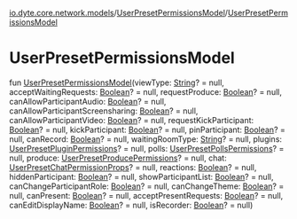[io.dyte.core.network.models](../index.md)/[UserPresetPermissionsModel](index.md)/[UserPresetPermissionsModel](-user-preset-permissions-model.md)

# UserPresetPermissionsModel


fun [UserPresetPermissionsModel](-user-preset-permissions-model.md)(viewType: [String](https://kotlinlang.org/api/latest/jvm/stdlib/kotlin/-string/index.html)? = null, acceptWaitingRequests: [Boolean](https://kotlinlang.org/api/latest/jvm/stdlib/kotlin/-boolean/index.html)? = null, requestProduce: [Boolean](https://kotlinlang.org/api/latest/jvm/stdlib/kotlin/-boolean/index.html)? = null, canAllowParticipantAudio: [Boolean](https://kotlinlang.org/api/latest/jvm/stdlib/kotlin/-boolean/index.html)? = null, canAllowParticipantScreensharing: [Boolean](https://kotlinlang.org/api/latest/jvm/stdlib/kotlin/-boolean/index.html)? = null, canAllowParticipantVideo: [Boolean](https://kotlinlang.org/api/latest/jvm/stdlib/kotlin/-boolean/index.html)? = null, requestKickParticipant: [Boolean](https://kotlinlang.org/api/latest/jvm/stdlib/kotlin/-boolean/index.html)? = null, kickParticipant: [Boolean](https://kotlinlang.org/api/latest/jvm/stdlib/kotlin/-boolean/index.html)? = null, pinParticipant: [Boolean](https://kotlinlang.org/api/latest/jvm/stdlib/kotlin/-boolean/index.html)? = null, canRecord: [Boolean](https://kotlinlang.org/api/latest/jvm/stdlib/kotlin/-boolean/index.html)? = null, waitingRoomType: [String](https://kotlinlang.org/api/latest/jvm/stdlib/kotlin/-string/index.html)? = null, plugins: [UserPresetPluginPermissions](../-user-preset-plugin-permissions/index.md)? = null, polls: [UserPresetPollsPermissions](../-user-preset-polls-permissions/index.md)? = null, produce: [UserPresetProducePermissions](../-user-preset-produce-permissions/index.md)? = null, chat: [UserPresetChatPermissionProps](../-user-preset-chat-permission-props/index.md)? = null, reactions: [Boolean](https://kotlinlang.org/api/latest/jvm/stdlib/kotlin/-boolean/index.html)? = null, hiddenParticipant: [Boolean](https://kotlinlang.org/api/latest/jvm/stdlib/kotlin/-boolean/index.html)? = null, showParticipantList: [Boolean](https://kotlinlang.org/api/latest/jvm/stdlib/kotlin/-boolean/index.html)? = null, canChangeParticipantRole: [Boolean](https://kotlinlang.org/api/latest/jvm/stdlib/kotlin/-boolean/index.html)? = null, canChangeTheme: [Boolean](https://kotlinlang.org/api/latest/jvm/stdlib/kotlin/-boolean/index.html)? = null, canPresent: [Boolean](https://kotlinlang.org/api/latest/jvm/stdlib/kotlin/-boolean/index.html)? = null, acceptPresentRequests: [Boolean](https://kotlinlang.org/api/latest/jvm/stdlib/kotlin/-boolean/index.html)? = null, canEditDisplayName: [Boolean](https://kotlinlang.org/api/latest/jvm/stdlib/kotlin/-boolean/index.html)? = null, isRecorder: [Boolean](https://kotlinlang.org/api/latest/jvm/stdlib/kotlin/-boolean/index.html)? = null)
